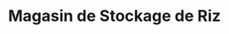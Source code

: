 ---
title: "Magasin de Stockage de Riz"
url: /macenta/magasin-de-stockage-de-riz/
shop: Großhandel
---